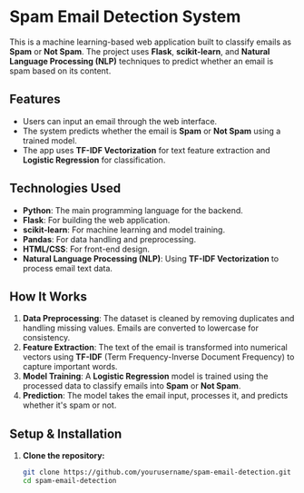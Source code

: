 # **Spam Email Detection System**

This is a machine learning-based web application built to classify emails as **Spam** or **Not Spam**. The project uses **Flask**, **scikit-learn**, and **Natural Language Processing (NLP)** techniques to predict whether an email is spam based on its content.

## **Features**
- Users can input an email through the web interface.
- The system predicts whether the email is **Spam** or **Not Spam** using a trained model.
- The app uses **TF-IDF Vectorization** for text feature extraction and **Logistic Regression** for classification.

## **Technologies Used**
- **Python**: The main programming language for the backend.
- **Flask**: For building the web application.
- **scikit-learn**: For machine learning and model training.
- **Pandas**: For data handling and preprocessing.
- **HTML/CSS**: For front-end design.
- **Natural Language Processing (NLP)**: Using **TF-IDF Vectorization** to process email text data.

## **How It Works**
1. **Data Preprocessing**: The dataset is cleaned by removing duplicates and handling missing values. Emails are converted to lowercase for consistency.
2. **Feature Extraction**: The text of the email is transformed into numerical vectors using **TF-IDF** (Term Frequency-Inverse Document Frequency) to capture important words.
3. **Model Training**: A **Logistic Regression** model is trained using the processed data to classify emails into **Spam** or **Not Spam**.
4. **Prediction**: The model takes the email input, processes it, and predicts whether it's spam or not.

## **Setup & Installation**

1. **Clone the repository:**
   ```bash
   git clone https://github.com/yourusername/spam-email-detection.git
   cd spam-email-detection

